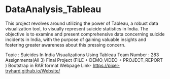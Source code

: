 # DataAnalysis_Tableau
This project revolves around utilizing the power of Tableau, a robust data visualization tool, to visually represent suicide statistics in India. The objective is to examine and present comprehensive data concerning suicide incidents in India, with the purpose of gaining valuable insights and fostering greater awareness about this pressing concern.


Topic : Suicides In India Visualizations Using Tableau
Team Number : 283    
Assignments(All 3)
Final Project (FILE + DEMO_VIDEO + PROJECT_REPORT )
Bootstrap in RAR format
Webpage Link- https://pixel-tryhard.github.io/Website/
